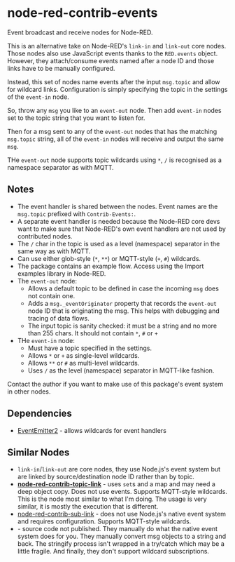 # node-red-contrib-events
Event broadcast and receive nodes for Node-RED.

This is an alternative take on Node-RED's `link-in` and `link-out` core nodes. Those nodes also use JavaScript events thanks to the `RED.events` object.
However, they attach/consume events named after a node ID and those links have to be manually configured.

Instead, this set of nodes name events after the input `msg.topic` and allow for wildcard links. Configuration is simply specifying the topic in the settings of the `event-in` node.

So, throw any `msg` you like to an `event-out` node. Then add `event-in` nodes set to the topic string that you want to listen for.

Then for a msg sent to any of the `event-out` nodes that has the matching `msg.topic` string, all of the `event-in` nodes will receive and output the same `msg`.

THe `event-out` node supports topic wildcards using `*`, `/` is recognised as a namespace separator as with MQTT.

## Notes

* The event handler is shared between the nodes. Event names are the `msg.topic` prefixed with `Contrib-Events:`.
* A separate event handler is needed because the Node-RED core devs want to make sure that Node-RED's own event handlers are not used by contributed nodes.
* The `/` char in the topic is used as a level (namespace) separator in the same way as with MQTT.
* Can use either glob-style (`*`, `**`) or MQTT-style (`+`, `#`) wildcards.
* The package contains an example flow. Access using the Import examples library in Node-RED.
* The `event-out` node:
  * Allows a default topic to be defined in case the incoming `msg` does not contain one.
  * Adds a `msg._eventOriginator` property that records the `event-out` node ID that is originating the msg. This helps with debugging and tracing of data flows.
  * The input topic is sanity checked: it must be a string and no more than 255 chars. It should not contain `*`, `#` or `+`
* THe `event-in` node:
  * Must have a topic specified in the settings.
  * Allows `*` or `+` as single-level wildcards.
  * Allows `**` or `#` as multi-level wildcards.
  * Uses `/` as the level (namespace) separator in MQTT-like fashion.

Contact the author if you want to make use of this package's event system in other nodes.

## Dependencies

* [EventEmitter2](https://github.com/EventEmitter2/EventEmitter2) - allows wildcards for event handlers

## Similar Nodes

* `link-in`/`link-out` are core nodes, they use Node.js's event system but are linked by source/destination node ID rather than by topic.
* **[node-red-contrib-topic-link](https://flows.nodered.org/node/node-red-contrib-topic-link)** - uses `set`s and a map and may need a deep object copy. Does not use events. Supports MQTT-style wildcards. This is the node most similar to what I'm doing. The usage is very similar, it is mostly the execution that is different.
* [node-red-contrib-sub-link](https://flows.nodered.org/node/node-red-contrib-sub-link) - does not use Node.js's native event system and requires configuration. Supports MQTT-style wildcards.
* [](https://flows.nodered.org/node/node-red-contrib-pubsub) - source code not published. They manually do what the native event system does for you. They manually convert msg objects to a string and back. The stringify process isn't wrapped in a try/catch which may be a little fragile. And finally, they don't support wildcard subscriptions.
